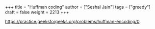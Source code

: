 +++
title = "Huffman coding"
author = ["Seshal Jain"]
tags = ["greedy"]
draft = false
weight = 2213
+++

<https://practice.geeksforgeeks.org/problems/huffman-encoding/0>
